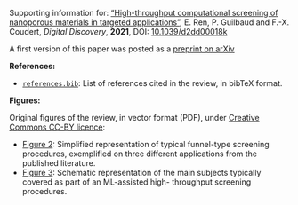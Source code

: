 Supporting information for: [“High-throughput computational screening of nanoporous materials in targeted applications”](https://doi.org/10.1039/d2dd00018k), E. Ren, P. Guilbaud and F.-X. Coudert, _Digital Discovery_, **2021**, DOI: [10.1039/d2dd00018k](https://doi.org/10.1039/d2dd00018k)


A first version of this paper was posted as a [preprint on arXiv](https://arxiv.org/abs/2202.09886)


**References:**

- [`references.bib`](references.bib): List of references cited in the review, in bibTeX format.


**Figures:**

Original figures of the review, in vector format (PDF), under [Creative Commons CC-BY licence](https://creativecommons.org/licenses/by/4.0/):

- [Figure 2](figures/Figure_2.pdf): Simplified representation of typical funnel-type screening procedures, exemplified on three different applications from the published literature.
- [Figure 3](figures/Figure_3.pdf): Schematic representation of the main subjects typically covered as part of an ML-assisted high- throughput screening procedures.

